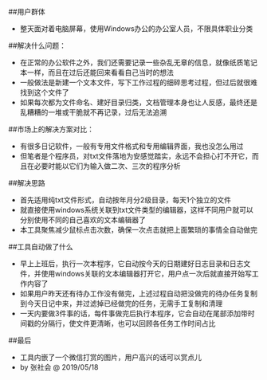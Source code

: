 ##用户群体 
* 整天面对着电脑屏幕，使用Windows办公的办公室人员，不限具体职业分类 

##解决什么问题： 
* 在正常的办公软件之外，我们还需要记录一些杂乱无章的信息，就像纸质笔记本一样，而且在过后还能回来看看自己当时的想法 
* 一般做法是新建一个文本文件，写下工作过程的细碎思考过程，但过后就很难找到这个文件了 
* 如果每次都为文件命名、建好目录归类，文档管理本身也让人反感，最终还是乱糟糟的一堆或干脆就不再记录，过后无法追溯 

##市场上的解决方案对比： 
* 有很多日记软件，一般有专用文件格式和专用编辑界面，我也没怎么用过 
* 但笔者是个程序员，对txt文件落地为安感觉踏实，永远不会担心打不开它，而且在必要时能以它们为输入做二次、三次的程序分析 

##解决思路 
* 首先适用纯txt文件形式，自动按年月分2级目录，每天1个独立的文件 
* 就直接使用windows系统关联到txt文件类型的编辑器，这样不同用户就可以分别使用不同的自己喜欢的文本编辑器了 
* 本工具聚焦减少鼠标点击次数，确保一次点击就把上面繁琐的事情全自动做完 

##工具自动做了什么 
* 早上上班后，执行一次本程序，它自动按今天的日期建好日志目录和日志文件，并使用windows关联的文本编辑器打开它，用户点一次后就直接开始写工作内容了 
* 如果用户昨天还有待办工作没有做完，上述过程自动把没做完的待办任务复制到今天日记中来，并过滤掉已经做完的任务，无需手工复制和清理 
* 一天内要做3件事的话，每件事做完后执行本程序，它会自动在尾部添加带时间戳的分隔行，使文件更清晰，也可以回顾各任务工作时间占比 

##最后 
* 工具内嵌了一个微信打赏的图片，用户高兴的话可以赏点儿
* by 张社会 @ 2019/05/18
